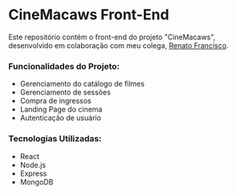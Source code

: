 
# CineMacaws Front-End

Este repositório contém o front-end do projeto "CineMacaws", desenvolvido em colaboração com meu colega, [Renato Francisco](https://github.com/renatocfrancisco).

### Funcionalidades do Projeto:

* Gerenciamento do catálogo de filmes
* Gerenciamento de sessões
* Compra de ingressos
* Landing Page do cinema
* Autenticação de usuário

### Tecnologias Utilizadas:

* React
* Node.js
* Express
* MongoDB
